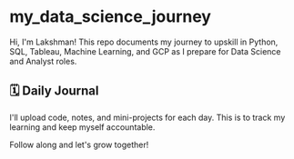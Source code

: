 # my_data_science_journey

 Hi, I'm Lakshman! This repo documents my journey to upskill in Python, SQL, Tableau, Machine Learning, and GCP as I prepare for Data Science and Analyst roles.  
 
 ## 🗓️ Daily Journal 
 
 I'll upload code, notes, and mini-projects for each day. 
 This is to track my learning and keep myself accountable.  
 
 Follow along and let's grow together!
